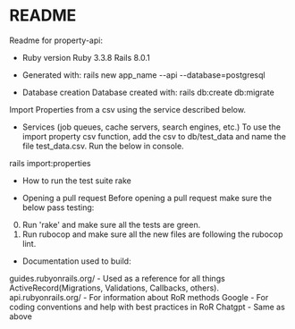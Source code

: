 # README

Readme for property-api:

* Ruby version
Ruby 3.3.8
Rails 8.0.1

* Generated with:
rails new app_name --api --database=postgresql

* Database creation
Database created with:
rails db:create db:migrate
<!-- Might add seeds??? -->

Import Properties from a csv using the service described below.

* Services (job queues, cache servers, search engines, etc.)
To use the import property csv function, add the csv to db/test_data and name the file test_data.csv.
Run the below in console.

rails import:properties

* How to run the test suite
rake

* Opening a pull request
Before opening a pull request make sure the below pass testing:
0. Run 'rake' and make sure all the tests are green.
1. Run rubocop and make sure all the new files are following the rubocop lint.

* Documentation used to build:

guides.rubyonrails.org/ - Used as a reference for all things ActiveRecord(Migrations, Validations, Callbacks, others).
api.rubyonrails.org/ - For information about RoR methods
Google - For coding conventions and help with best practices in RoR
Chatgpt - Same as above






